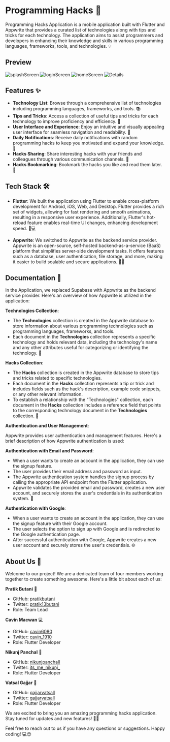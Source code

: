 # Programming Hacks 🚀

Programming Hacks Application is a mobile application built with Flutter and Appwrite that provides a curated list of technologies along with tips and tricks for each technology. The application aims to assist programmers and developers in enhancing their knowledge and skills in various programming languages, frameworks, tools, and technologies. 💡

## Preview 

![splashScreen](https://github.com/gajjarvatsall/programming-hacks/assets/114209867/f05ff87a-6f37-451b-9a37-8ec906a001c8)
![loginScreen](https://github.com/gajjarvatsall/programming-hacks/assets/114209867/42b77caf-ec8f-4325-be0f-32e98f3119f0)
![homeScreen](https://github.com/gajjarvatsall/programming-hacks/assets/114209867/73f2ae34-4985-4fff-9ffb-245261d35fa0)
![Details](https://github.com/gajjarvatsall/programming-hacks/assets/114209867/d000a542-660e-414c-bd11-b5e596911a52)

## Features ✨

- **Technology List**: Browse through a comprehensive list of technologies including programming languages, frameworks, and tools. 📚
- **Tips and Tricks**: Access a collection of useful tips and tricks for each technology to improve proficiency and efficiency. 💪
- **User Interface and Experience**: Enjoy an intuitive and visually appealing user interface for seamless navigation and readability. 🎨
- **Daily Notifications**: Receive daily notifications with random programming hacks to keep you motivated and expand your knowledge. 📲
- **Hacks Sharing**: Share interesting hacks with your friends and colleagues through various communication channels. 🚀
- **Hacks Bookmarking**: Bookmark the hacks you like and read them later. 🔖

## Tech Stack 🛠️

- **Flutter**: We built the application using Flutter to enable cross-platform development for Android, iOS, Web, and Desktop. Flutter provides a rich set of widgets, allowing for fast rendering and smooth animations, resulting in a responsive user experience. Additionally, Flutter's hot-reload feature enables real-time UI changes, enhancing development speed. 📱💻

- **Appwrite**: We switched to Appwrite as the backend service provider. Appwrite is an open-source, self-hosted backend-as-a-service (BaaS) platform that simplifies server-side development tasks. It offers features such as a database, user authentication, file storage, and more, making it easier to build scalable and secure applications. 🔐🌐

## Documentation 📖

In the Application, we replaced Supabase with Appwrite as the backend service provider. Here's an overview of how Appwrite is utilized in the application:

**Technologies Collection**:

- The **Technologies** collection is created in the Appwrite database to store information about various programming technologies such as programming languages, frameworks, and tools.
- Each document in the **Technologies** collection represents a specific technology and holds relevant data, including the technology's name and any other attributes useful for categorizing or identifying the technology. 📂

**Hacks Collection**:

- The **Hacks** collection is created in the Appwrite database to store tips and tricks related to specific technologies.
- Each document in the **Hacks** collection represents a tip or trick and includes fields such as the hack's description, example code snippets, or any other relevant information.
- To establish a relationship with the "Technologies" collection, each document in the **Hacks** collection includes a reference field that points to the corresponding technology document in the **Technologies** collection. 🔗

**Authentication and User Management**:

Appwrite provides user authentication and management features. Here's a brief description of how Appwrite authentication is used:

**Authentication with Email and Password**:
- When a user wants to create an account in the application, they can use the signup feature.
- The user provides their email address and password as input.
- The Appwrite authentication system handles the signup process by calling the appropriate API endpoint from the Flutter application.
- Appwrite validates the provided email and password, creates a new user account, and securely stores the user's credentials in its authentication system. 🔑

**Authentication with Google**:
- When a user wants to create an account in the application, they can use the signup feature with their Google account.
- The user selects the option to sign up with Google and is redirected to the Google authentication page.
- After successful authentication with Google, Appwrite creates a new user account and securely stores the user's credentials. 🌐

## About Us 👥

Welcome to our project! We are a dedicated team of four members working together to create something awesome. Here's a little bit about each of us:

**Pratik Butani** 🎯
- GitHub: [pratikbutani](https://github.com/pratikbutani)
- Twitter: [pratik13butani](https://twitter.com/pratik13butani)
- Role: Team Lead

**Cavin Macwan** 💻
- GitHub: [cavin6080](https://github.com/cavin6080)
- Twitter: [cavin_1910](https://twitter.com/cavin_1910)
- Role: Flutter Developer

**Nikunj Panchal** 📱
- GitHub: [nikunjpanchall](https://github.com/nikunjpanchall)
- Twitter: [its_me_nikunj_](https://twitter.com/its_me_nikunj_)
- Role: Flutter Developer

**Vatsal Gajjar** 🚀
- GitHub: [gajjarvatsall](https://github.com/gajjarvatsall)
- Twitter: [gajjarvatsall](https://twitter.com/gajjarvatsall)
- Role: Flutter Developer

We are excited to bring you an amazing programming hacks application. Stay tuned for updates and new features! 🎉✨

Feel free to reach out to us if you have any questions or suggestions. Happy coding! 💻😊
